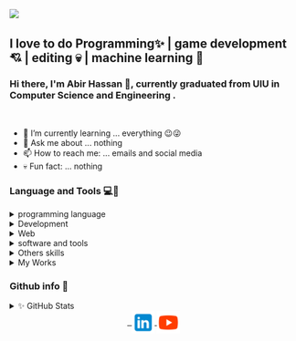 
![](https://komarev.com/ghpvc/?username=XAbirHasan&color=brightgreen)

## I love to do Programming✨ | game development💘 | editing 💀 | machine learning 🤖
### Hi there, I'm Abir Hassan 👦, currently graduated from UIU in Computer Science and Engineering .
<br>

- 🌱 I’m currently learning ... everything 😉😜
- 💬 Ask me about ... nothing
- 📫 How to reach me: ... emails and social media
- 💀 Fun fact: ... nothing

### Language and Tools 💻🔨

  <details>
      <summary>programming language</summary>
      <img align="center" alt="c" src="https://github.com/XAbirHasan/XAbirHasan/blob/main/icon-64/language/c-64.png">
      <img align="center" alt="c++" src="https://github.com/XAbirHasan/XAbirHasan/blob/main/icon-64/language/c%2B%2B-64.png">
      <img align="center" alt="c#" src="https://github.com/XAbirHasan/XAbirHasan/blob/main/icon-64/language/c-sharp-64.png">
      <img align="center" alt="java" src="https://github.com/XAbirHasan/XAbirHasan/blob/main/icon-64/language/java-64.png">
      <img align="center" alt="python" src="https://github.com/XAbirHasan/XAbirHasan/blob/main/icon-64/language/python-64.png">
      <img align="center" alt="dart" src="https://github.com/XAbirHasan/XAbirHasan/blob/main/icon-64/language/dart_64.png">
      <br>
      <br>
  </details>
  
  <details>
      <summary>Development</summary>
      <img align="center" alt="Django" src="https://github.com/XAbirHasan/XAbirHasan/blob/main/icon-64/dev/django_64.png">
      <img align="center" alt="Flutter" src="https://github.com/XAbirHasan/XAbirHasan/blob/main/icon-64/dev/flutter_64.png">
      <img align="center" alt="Native Android" src="https://github.com/XAbirHasan/XAbirHasan/blob/main/icon-64/dev/android_64.png">
      <img align="center" alt="Game dev" src="https://github.com/XAbirHasan/XAbirHasan/blob/main/icon-64/dev/machine-learning-64.png">
      <img align="center" alt="Game dev" src="https://github.com/XAbirHasan/XAbirHasan/blob/main/icon-64/dev/game-development.png">
      <br>
      <br>
  </details>

  <details>
	<summary>Web</summary>
	<img align="center" alt="html" src="https://github.com/XAbirHasan/XAbirHasan/blob/main/icon-64/web/html-64.png">
	<img align="center" alt="css" src="https://github.com/XAbirHasan/XAbirHasan/blob/main/icon-64/web/css-64.png">
	<img align="center" alt="javascript" src="https://github.com/XAbirHasan/XAbirHasan/blob/main/icon-64/web/javascript-64.png">
	<img align="center" alt="mysql" src="https://github.com/XAbirHasan/XAbirHasan/blob/main/icon-64/web/mysql64.png">
	<img align="center" alt="php" src="https://github.com/XAbirHasan/XAbirHasan/blob/main/icon-64/web/php-64.png">
	<br>
	<br>
  </details>

  <details>
	<summary>software and tools</summary>
	<h4> Editor </h4>
	<img align="center" alt="android studio" src="https://github.com/XAbirHasan/XAbirHasan/blob/main/icon-64/tools/editor/android-studio-64.png">
	<img align="center" alt="eclipse" src="https://github.com/XAbirHasan/XAbirHasan/blob/main/icon-64/tools/editor/eclipse-64.png">
	<img align="center" alt="intellij" src="https://github.com/XAbirHasan/XAbirHasan/blob/main/icon-64/tools/editor/intellij-idea-64.png">
	<img align="center" alt="sublimetext" src="https://github.com/XAbirHasan/XAbirHasan/blob/main/icon-64/tools/editor/sublime-text-64.png">
	<img align="center" alt="unity" src="https://github.com/XAbirHasan/XAbirHasan/blob/main/icon-64/tools/editor/unity-64.png">
	<img align="center" alt="visual-studio" src="https://github.com/XAbirHasan/XAbirHasan/blob/main/icon-64/tools/editor/visual-studio-64.png">
	<br>
	<br>
	<h4> Documentation </h4>
	<img align="center" alt="word" src="https://github.com/XAbirHasan/XAbirHasan/blob/main/icon-64/tools/document/microsoft-word-64.png">
	<img align="center" alt="excel" src="https://github.com/XAbirHasan/XAbirHasan/blob/main/icon-64/tools/document/microsoft-excel-64.png">
	<img align="center" alt="powerpoint" src="https://github.com/XAbirHasan/XAbirHasan/blob/main/icon-64/tools/document/microsoft-powerpoint-64.png">
	<br>
	<br>
	<h4> Editing </h4>
	<img align="center" alt="blender" src="https://github.com/XAbirHasan/XAbirHasan/blob/main/icon-64/tools/Editing/blender-3d-64.png">
	<img align="center" alt="adobe photoshop" src="https://github.com/XAbirHasan/XAbirHasan/blob/main/icon-64/tools/Editing/adobe-photoshop-64.png">
	<img align="center" alt="adobe illustrator" src="https://github.com/XAbirHasan/XAbirHasan/blob/main/icon-64/tools/Editing/adobe-illustrator-64.png">
	<img align="center" alt="adobe premiere pro" src="https://github.com/XAbirHasan/XAbirHasan/blob/main/icon-64/tools/Editing/adobe_pre_pro_64.png">
	<img align="center" alt="audacity" src="https://github.com/XAbirHasan/XAbirHasan/blob/main/icon-64/tools/Editing/audacity-64.png">
	<br>
	<br>
  </details>
  <details>
	<summary>Others skills</summary>
	<img align="center" alt="ai" src="https://github.com/XAbirHasan/XAbirHasan/blob/main/icon-64/others/ai-64.png">
	<img align="center" alt="game" src="https://github.com/XAbirHasan/XAbirHasan/blob/main/icon-64/others/game-64.png">
	<img align="center" alt="guitar" src="https://github.com/XAbirHasan/XAbirHasan/blob/main/icon-64/others/guitar-64.png">
	<img align="center" alt="mobile" src="https://github.com/XAbirHasan/XAbirHasan/blob/main/icon-64/others/mobile-64.png">
  </details>

<details>
	<summary>My Works</summary>

	
	<summary>2017</summary>
	[Snake_Game](https://github.com/XAbirHasan/Snake_Game) <br>
	[TicTacToe](https://github.com/XAbirHasan/TicTacToe)<br>
	[Snake2_iGraphics](https://github.com/XAbirHasan/Snake2_iGraphics)<br>
	[Master_Archer](https://github.com/XAbirHasan/Master_Archer) <br>
	[Super_Mario](https://github.com/XAbirHasan/Super_Mario) <br>
	[Movie_Ticket](https://github.com/XAbirHasan/Movie_Ticket) <br>
	[C-and-Cplus](https://github.com/XAbirHasan/C-and-Cplus)<br>
	
	<details>
		<summary>2018</summary>
		* **[Calculator-java](https://github.com/XAbirHasan/Calculator-java)**
		* **[Snake-java](https://github.com/XAbirHasan/Snake-java)**
		* **[OnlineQuiz](https://github.com/XAbirHasan/OnlineQuiz)**
		* **[1D-Pong](https://github.com/XAbirHasan/1D-Pong)**
		* **[FCFS](https://github.com/XAbirHasan/FCFS)**
	</details>
	<details>
		<summary>2019</summary>
		* **[child-care](https://github.com/XAbirHasan/child-care)**
		* **[shopee-mart](https://github.com/XAbirHasan/shopee-mart)**
		* **[googleAuth](https://github.com/XAbirHasan/googleAuth)**
		* **[zetta](https://github.com/XAbirHasan/zetta)**
		* **[HomeAutomation](https://github.com/XAbirHasan/HomeAutomation)**
		* **[Client-Server-CN](https://github.com/XAbirHasan/Client-Server-CN)**
	</details>
	<details>
		<summary>2020</summary>
		* **[TicTacToe-AI](https://github.com/XAbirHasan/TicTacToe-AI)**
		* **[hotel_outgoing](https://github.com/XAbirHasan/hotel_outgoing)**
		* **[Demo-Awarenessapp](https://github.com/XAbirHasan/Demo-Awarenessapp)**
		* **[3D-Basic](https://github.com/XAbirHasan/3D-Basic)**
		* **[Scale-3D-Blender](https://github.com/XAbirHasan/Scale-3D-Blender)**
		* **[HorrorEnviroment-Blender](https://github.com/XAbirHasan/HorrorEnviroment-Blender)**
		* **[Bike-3D](https://github.com/XAbirHasan/Bike-3D)**
		* **[NEGA-CUBE](https://github.com/XAbirHasan/NEGA-CUBE)**
		* **[kingsFoods](https://github.com/XAbirHasan/kingsFoods)**
		* **[game-Environment](https://github.com/XAbirHasan/game-Environment)**
		* **[low-poly-character](https://github.com/XAbirHasan/low-poly-character)**
		* **[BroX](https://github.com/XAbirHasan/BroX)**
		* **[Python-AI](https://github.com/XAbirHasan/Python-AI)**
	</details>
	<details>
		<summary>2021</summary>
		* **[3D-Boat](https://github.com/XAbirHasan/3D-Boat)**
		* **[Stock-Trading](https://github.com/XAbirHasan/Stock-Trading)**
		* **[Suicide-Prevention](https://github.com/XAbirHasan/Suicide-Prevention)**
		* **[Bangla-Bert](https://github.com/XAbirHasan/Bangla-Bert)**
		* **[WordCloud](https://github.com/XAbirHasan/WordCloud)**
		* **[Simulation](https://github.com/XAbirHasan/Simulation)**
		* **[IPE](https://github.com/XAbirHasan/IPE)**
		* **[worldClock](https://github.com/XAbirHasan/worldClock)**
	</details>
</details>
  
### Github info 👀

<details>
	<summary>✨ GitHub Stats</summary>
	<img align="center" alt="Abir's GitHub Stats" src="https://github-readme-stats.vercel.app/api?username=XAbirHasan&show_icons=true&hide_border=true">
</details>

<div align="center">
	<a href="#" target="_blank">
		<img align="center" width="40" alt="" src="https://github.com/XAbirHasan/XAbirHasan/blob/main/icon-64/social/facebook-logo-64.png">
	</a>
	<a href="https://www.instagram.com/abir_hasan_al_rabbi/" target="_blank">
		<img align="center" width="40" alt="" src="https://github.com/XAbirHasan/XAbirHasan/blob/main/icon-64/social/instagram-64.png">
	</a>
	<a href="https://www.linkedin.com/in/abir-hassan" target="_blank">
		<img align="center" width="40" alt="" src="https://github.com/XAbirHasan/XAbirHasan/blob/main/icon-64/social/linkdin-64.png">
	</a>
	<a href="https://www.youtube.com/channel/UClAvPJ1k-m2WYt2Rj5OcoOg" target="_blank">
		<img align="center" width="40" alt="" src="https://github.com/XAbirHasan/XAbirHasan/blob/main/icon-64/social/youtube-64.png">
	</a>
</div>
<!--
![](https://komarev.com/ghpvc/?username=XAbirHasan&color=brightgreen)

-->
